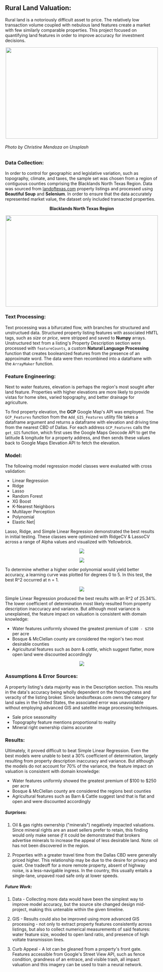 ## Rural Land Valuation:

Rural land is a notoriously difficult asset to price. The relatively low transaction volume coupled with nebulous land features create a market with few similarly comparable properties. This project focused on quantifying land features in order to improve accuracy for investment decisions.

<p align="center">
  <img src="https://github.com/rwmyers46/Rural-Land-Valuation/blob/master/images/horses.jpg" width="500" height="300"/>
</p>
<p align="center"><h6>
  Photo by Christine Mendoza on Unsplash
</h6></p>


### Data Collection:

In order to control for geographic and legislative variation, such as topography, climate, and taxes, the sample set was chosen from a region of contiguous counties comprising the Blacklands North Texas Region. Data was sourced from [landoftexas.com](https://www.landsoftexas.com/) property listings and processed using **Beautiful Soup** and **Selenium**. In order to ensure that the data accurately represented market value, the dataset only included transacted properties.

<p align="center">
  <b>Blacklands North Texas Region</b>
</p>

<p align="center">
<img src="https://github.com/rwmyers46/Rural-Land-Valuation/blob/master/images/blacklands_region.png" width="500" height="300"/>
</p>

### Text Processing:

Text processing was a bifurcated flow, with branches for structured and unstructued data. Structured property listing features with associated HMTL tags, such as *size* or *price*, were stripped and saved to **Numpy** arrays. Unstructured text from a listing's Property Description section were processed with `featureCounts`, a custom **Natural Language Processing** function that creates booleanized features from the presence of an approximate word. The data were then recombined into a dataframe with the `ArrayMaker` function.

### Feature Engineering:

Next to water features, elevation is perhaps the region's most sought after land feature. Properties with higher elevations are more likely to provide vistas for home sites, varied topography, and better drainage for agriculture.

To find property elevation, the **GCP** Google Map's API was employed. The `GCP_Features` function from the `Add_GIS_Features` utility file takes a dataframe argument and returns a dataframe with elevation and driving time from the nearest CBD of Dallas. For each address `GCP_Features` calls the `get_GIS` function, which first uses the Google Maps Geocode API to get the latitude & longitude for a property address, and then sends these values back to Google Maps Elevation API to fetch the elevation.

### Model:

The following model regression model classes were evaluated with cross validation:

* Linear Regression
* Ridge
* Lasso
* Random Forest
* XG Boost
* K-Nearest Neighbors
* Multilayer Perception
* Polynomial
* Elastic Net|

Lasso, Ridge, and Simple Linear Regression demonstrated the best results in initial testing. These classes were optimized with RidgeCV & LassoCV across a range of Alpha values and visualized with Yellowbrick.

<p align="center">
  <img src="https://github.com/rwmyers46/Rural-Land-Valuation/blob/master/visualizations/CV_scores.png"/>
</p>

<p align="center">
  <img src="https://github.com/rwmyers46/Rural-Land-Valuation/blob/master/visualizations/alpha_selection.png"/>
</p>

To determine whether a higher order polynomial would yield better accuracy, a learning curve was plotted for degrees 0 to 5. In this test, the best R^2 occurred at n = 1.

<p align="center">
  <img src="https://github.com/rwmyers46/Rural-Land-Valuation/blob/master/visualizations/polydegs.png"/>
</p>

Simple Linear Regression produced the best results with an R^2 of 25.34%. The lower coefficient of determination most likely resulted from property description inaccuracy and variance. But although most variance is unexplained, the feature impact on valuation is consistent with domain knowledge:

* Water features uniformly showed the greatest premium of `$100 - $250` per acre
* Bosque & McClellan county are considered the region's two most desirable counties
* Agricultural features such as *barn* & *cattle*, which suggest flatter, more open land were discounted accordingly

<p align="center">
  <img src="https://github.com/rwmyers46/Rural-Land-Valuation/blob/master/visualizations/feature_impacts.png"/>
</p>

### Assumptions & Error Sources:

A property listing's data majority was in the Description section. This results in the data's accuracy being wholly dependent on the thoroughness and veracity of the listing broker. Since landsoftexas.com owns the category for land sales in the United States, the associated error was unavoidable without employing advanced GIS and satellite image processing techniques. 

* Sale price seasonality
* Topography feature mentions proportional to reality
* Mineral right ownership claims accurate

### Results:

Ultimately, it proved difficult to beat Simple Linear Regression. Even the best models were unable to best a 30% coefficient of determination, largely resulting from property description inaccuracy and variance. But although the models do not account for 70% of the variance, the feature impact on valuation is consistent with domain knowledge:

* Water features uniformly showed the greatest premium of $100 to $250 per acre
* Bosque & McClellan county are considered the regions best counties
* Agricultural features such as Barn & Cattle suggest land that is flat and open and were discounted accordingly

##### Surprises:

1. Oil & gas rights ownership ("minerals") negatively impacted valuations. Since mineral rights are an asset sellers prefer to retain, this finding would only make sense *if* it could be demonstrated that brokers advertise minerals to increase the appeal of less desirable land. Note: oil has not been discovered in the region.

2. Properties with a greater travel time from the Dallas CBD were generally priced higher. This relationship may be due to the desire for privacy and quiet. One tradeoff for a more remote property, absent of highway noise, is a less-navigable ingress. In the country, this usually entails a single-lane, unpaved road safe only at lower speeds.

##### Future Work:

1. Data - Collecting more data would have been the simplest way to improve model accuracy, but the source site changed design mid-project, making this untenable within the given timeline. 

2. GIS - Results could also be improved using more advanced GIS processing - not only to extract property features consistently across listings, but also to collect numerical measurements of said features: water feature size, wooded to open land ratio, and presence of high voltate transmission lines.

3. Curb Appeal - A lot can be gleaned from a property's front gate. Features accessible from Google's Street View API, such as fence condition, grandness of an entrace, and visible trash, all impact valuation and this imagery can be used to train a neural network. 
